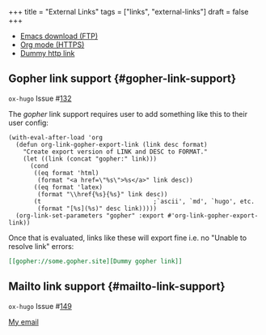 +++
title = "External Links"
tags = ["links", "external-links"]
draft = false
+++

-   [Emacs download (FTP)](ftp://ftp.gnu.org/gnu/emacs/)
-   [Org mode (HTTPS)](https://orgmode.org)
-   [Dummy http link](http://some.insecure.site)


## Gopher link support {#gopher-link-support}

`ox-hugo` Issue #[132](https://github.com/kaushalmodi/ox-hugo/issues/132)

The _gopher_ link support requires user to add something like this to
their user config:

```emacs-lisp
(with-eval-after-load 'org
  (defun org-link-gopher-export-link (link desc format)
    "Create export version of LINK and DESC to FORMAT."
    (let ((link (concat "gopher:" link)))
      (cond
       ((eq format 'html)
        (format "<a href=\"%s\">%s</a>" link desc))
       ((eq format 'latex)
        (format "\\href{%s}{%s}" link desc))
       (t                               ;`ascii', `md', `hugo', etc.
        (format "[%s](%s)" desc link)))))
  (org-link-set-parameters "gopher" :export #'org-link-gopher-export-link))
```

Once that is evaluated, links like these will export fine i.e. no
"Unable to resolve link" errors:

```org
[[gopher://some.gopher.site][Dummy gopher link]]
```


## Mailto link support {#mailto-link-support}

`ox-hugo` Issue #[149](https://github.com/kaushalmodi/ox-hugo/issues/149)

[My email](mailto:abc@xyz.com)
